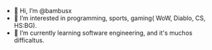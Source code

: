 - 👋 Hi, I’m @bambusx
- 👀 I’m interested in programming, sports, gaming( WoW, Diablo, CS, HS:BG).
- 🌱 I’m currently learning software engineering, and it's muchos difficaltus.

<!---
bambusx/bambusx is a ✨ special ✨ repository because its `README.md` (this file) appears on your GitHub profile.
You can click the Preview link to take a look at your changes.
--->
